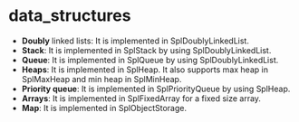 # data_structures

* **Doubly** linked lists: It is implemented in SplDoublyLinkedList.
* **Stack**: It is implemented in SplStack by using SplDoublyLinkedList.
* **Queue**: It is implemented in SplQueue by using SplDoublyLinkedList.
* **Heaps**: It is implemented in SplHeap. It also supports max heap in SplMaxHeap and min heap in SplMinHeap.
* **Priority queue**: It is implemented in SplPriorityQueue by using SplHeap.
* **Arrays**: It is implemented in SplFixedArray for a fixed size array.
* **Map**: It is implemented in SplObjectStorage.